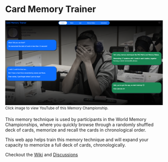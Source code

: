 # Card Memory Trainer

<a href="https://www.youtube.com/watch?v=OApSOU7NIAw" target="_blank"><img src="img/home/card-memory-trainer.png" alt="Click to view YouTube of Memory Championship"></a><sup>
Click image to view YouTube of this Memory Championship.</sup>

This memory technique is used by participants in the World Memory Championships, where you quickly browse through a
randomly shuffled deck of cards, memorize and recall the cards in chronological order.

This web app helps train this memory technique and will expand your capacity to memorize a full deck of cards,
chronologically.

Checkout the [Wiki](https://github.com/RonniKahalani/CardMemoryTrainer/wiki) and [Discussions](https://github.com/RonniKahalani/CardMemoryTrainer/discussions)
